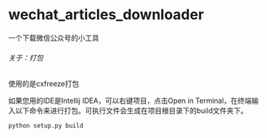 # wechat_articles_downloader
一个下载微信公众号的小工具



###### 关于：打包

使用的是cxfreeze打包

如果您用的IDE是Intellij IDEA，可以右键项目，点击Open in Terminal，在终端输入以下命令来进行打包。可执行文件会生成在项目根目录下的build文件夹下。

```shell
python setup.py build
```
